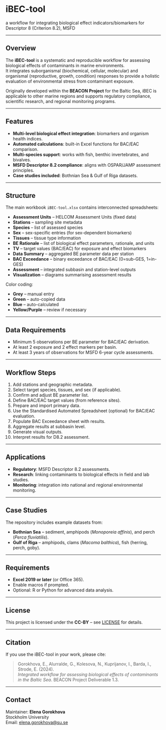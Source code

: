 # iBEC-tool
a workflow for integrating biological effect indicators/biomarkers for Descriptor 8 (Criterion 8.2), MSFD

---

## Overview

The **iBEC-tool** is a systematic and reproducible workflow for assessing biological effects of contaminants in marine environments.  
It integrates suborganismal (biochemical, cellular, molecular) and organismal (reproductive, growth, condition) responses to provide a holistic evaluation of environmental stress from contaminant exposure.

Originally developed within the **BEACON Project** for the Baltic Sea, iBEC is applicable to other marine regions and supports regulatory compliance, scientific research, and regional monitoring programs.

---

## Features

- **Multi-level biological effect integration**: biomarkers and organism health indices.
- **Automated calculations**: built-in Excel functions for BAC/EAC comparison.
- **Multi-species support**: works with fish, benthic invertebrates, and bivalves.
- **MSFD Descriptor 8.2 compliance**: aligns with OSPAR/JAMP assessment principles.
- **Case studies included**: Bothnian Sea & Gulf of Riga datasets.

---

## Structure

The main workbook `iBEC-tool.xlsx` contains interconnected spreadsheets:

- **Assessment Units** – HELCOM Assessment Units (fixed data)
- **Stations** – sampling site metadata
- **Species** – list of assessed species
- **Sex** – sex-specific entries (for sex-dependent biomarkers)
- **Tissues** – tissue type information
- **BE Rationale** – list of biological effect parameters, rationale, and units
- **TV** – target values (BAC/EAC) for exposure and effect biomarkers
- **Data Summary** – aggregated BE parameter data per station
- **BAC Exceedance** – binary exceedance of BAC/EAC (0=sub-GES, 1=in-GES)
- **Assessment** – integrated subbasin and station-level outputs
- **Visualization** – diagrams summarising assessment results

Color coding:
- **Grey** – manual entry
- **Green** – auto-copied data
- **Blue** – auto-calculated
- **Yellow/Purple** – review if necessary

---

## Data Requirements

- Minimum 5 observations per BE parameter for BAC/EAC derivation.
- At least 2 exposure and 2 effect markers per basin.
- At least 3 years of observations for MSFD 6-year cycle assessments.

---

## Workflow Steps

1. Add stations and geographic metadata.
2. Select target species, tissues, and sex (if applicable).
3. Confirm and adjust BE parameter list.
4. Define BAC/EAC target values (from reference sites).
5. Prepare and import primary data.
6. Use the Standardised Automated Spreadsheet (optional) for BAC/EAC evaluation.
7. Populate BAC Exceedance sheet with results.
8. Aggregate results at subbasin level.
9. Generate visual outputs.
10. Interpret results for D8.2 assessment.

---

## Applications

- **Regulatory**: MSFD Descriptor 8.2 assessments.
- **Research**: linking contaminants to biological effects in field and lab studies.
- **Monitoring**: integration into national and regional environmental monitoring.

---

## Case Studies

The repository includes example datasets from:
- **Bothnian Sea** – sediment, amphipods (*Monoporeia affinis*), and perch (*Perca fluviatilis*).
- **Gulf of Riga** – amphipods, clams (*Macoma balthica*), fish (herring, perch, goby).

---

## Requirements

- **Excel 2019 or later** (or Office 365).
- Enable macros if prompted.
- Optional: R or Python for advanced data analysis.

---

## License

This project is licensed under the **CC-BY** – see [LICENSE](LICENSE) for details.

---

## Citation

If you use the iBEC-tool in your work, please cite:

> Gorokhova, E., Alurralde, G., Kolesova, N., Kuprijanov, I., Barda, I., Strode, E. (2024).  
> *Integrated workflow for assessing biological effects of contaminants in the Baltic Sea*. BEACON Project Deliverable 1.3.

---

## Contact

Maintainer: **Elena Gorokhova**  
Stockholm University  
Email: [elena.gorokhova@su.se](mailto:elena.gorokhova@su.se)
